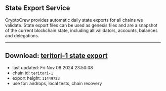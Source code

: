 ## State Export Service
CryptoCrew provides automatic daily state exports for all chains we validate. State export files can be used as genesis files and are a snapshot of the current blockchain state, including all validators, accounts, balances and delegations.

---
**Download: [teritori-1 state export](https://dl-eu2.ccvalidators.com/SERVICE/teritori/teritori-1_export_11449723.json)**
---

- last updated: Fri Nov 08 2024 23:50:08
- chain id: `teritori-1`
- export height: `11449723`
- use for: airdrops, local tests, chain recovery
